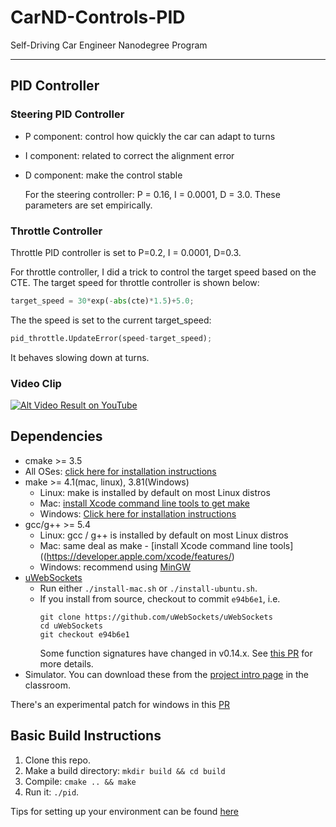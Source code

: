 # CarND-Controls-PID
Self-Driving Car Engineer Nanodegree Program

---

## PID Controller

### Steering PID Controller

* P component: control how quickly the car can adapt to turns
* I component: related to correct the alignment error
* D component: make the control stable
  
  For the steering controller: P = 0.16, I = 0.0001, D = 3.0. These parameters are set empirically.

### Throttle Controller  

Throttle PID controller is set to P=0.2, I = 0.0001, D=0.3. 

For throttle controller, I did a trick to control the target speed based on the CTE. The target speed for throttle 
controller is shown below:

```python
target_speed = 30*exp(-abs(cte)*1.5)+5.0;
```

The the speed is set to the current target_speed:
```python
pid_throttle.UpdateError(speed-target_speed);
```

It behaves slowing down at turns.

### Video Clip

[![Alt Video Result on YouTube](https://img.youtube.com/vi/Ht5YHX6-yko/0.jpg)](https://youtu.be/Ht5YHX6-yko)

## Dependencies

* cmake >= 3.5
 * All OSes: [click here for installation instructions](https://cmake.org/install/)
* make >= 4.1(mac, linux), 3.81(Windows)
  * Linux: make is installed by default on most Linux distros
  * Mac: [install Xcode command line tools to get make](https://developer.apple.com/xcode/features/)
  * Windows: [Click here for installation instructions](http://gnuwin32.sourceforge.net/packages/make.htm)
* gcc/g++ >= 5.4
  * Linux: gcc / g++ is installed by default on most Linux distros
  * Mac: same deal as make - [install Xcode command line tools]((https://developer.apple.com/xcode/features/)
  * Windows: recommend using [MinGW](http://www.mingw.org/)
* [uWebSockets](https://github.com/uWebSockets/uWebSockets)
  * Run either `./install-mac.sh` or `./install-ubuntu.sh`.
  * If you install from source, checkout to commit `e94b6e1`, i.e.
    ```
    git clone https://github.com/uWebSockets/uWebSockets 
    cd uWebSockets
    git checkout e94b6e1
    ```
    Some function signatures have changed in v0.14.x. See [this PR](https://github.com/udacity/CarND-MPC-Project/pull/3) for more details.
* Simulator. You can download these from the [project intro page](https://github.com/udacity/self-driving-car-sim/releases) in the classroom.

There's an experimental patch for windows in this [PR](https://github.com/udacity/CarND-PID-Control-Project/pull/3)

## Basic Build Instructions

1. Clone this repo.
2. Make a build directory: `mkdir build && cd build`
3. Compile: `cmake .. && make`
4. Run it: `./pid`. 

Tips for setting up your environment can be found [here](https://classroom.udacity.com/nanodegrees/nd013/parts/40f38239-66b6-46ec-ae68-03afd8a601c8/modules/0949fca6-b379-42af-a919-ee50aa304e6a/lessons/f758c44c-5e40-4e01-93b5-1a82aa4e044f/concepts/23d376c7-0195-4276-bdf0-e02f1f3c665d)
